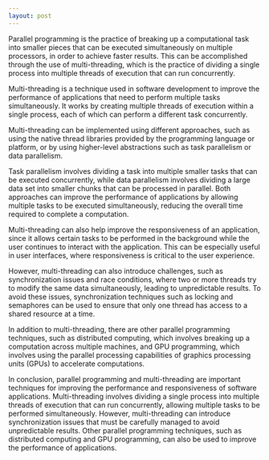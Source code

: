 ```yaml
---
layout: post
---
```

Parallel programming is the practice of breaking up a computational task into smaller pieces that can be executed simultaneously on multiple processors, in order to achieve faster results. This can be accomplished through the use of multi-threading, which is the practice of dividing a single process into multiple threads of execution that can run concurrently.

Multi-threading is a technique used in software development to improve the performance of applications that need to perform multiple tasks simultaneously. It works by creating multiple threads of execution within a single process, each of which can perform a different task concurrently.

Multi-threading can be implemented using different approaches, such as using the native thread libraries provided by the programming language or platform, or by using higher-level abstractions such as task parallelism or data parallelism.

Task parallelism involves dividing a task into multiple smaller tasks that can be executed concurrently, while data parallelism involves dividing a large data set into smaller chunks that can be processed in parallel. Both approaches can improve the performance of applications by allowing multiple tasks to be executed simultaneously, reducing the overall time required to complete a computation.

Multi-threading can also help improve the responsiveness of an application, since it allows certain tasks to be performed in the background while the user continues to interact with the application. This can be especially useful in user interfaces, where responsiveness is critical to the user experience.

However, multi-threading can also introduce challenges, such as synchronization issues and race conditions, where two or more threads try to modify the same data simultaneously, leading to unpredictable results. To avoid these issues, synchronization techniques such as locking and semaphores can be used to ensure that only one thread has access to a shared resource at a time.

In addition to multi-threading, there are other parallel programming techniques, such as distributed computing, which involves breaking up a computation across multiple machines, and GPU programming, which involves using the parallel processing capabilities of graphics processing units (GPUs) to accelerate computations.

In conclusion, parallel programming and multi-threading are important techniques for improving the performance and responsiveness of software applications. Multi-threading involves dividing a single process into multiple threads of execution that can run concurrently, allowing multiple tasks to be performed simultaneously. However, multi-threading can introduce synchronization issues that must be carefully managed to avoid unpredictable results. Other parallel programming techniques, such as distributed computing and GPU programming, can also be used to improve the performance of applications.